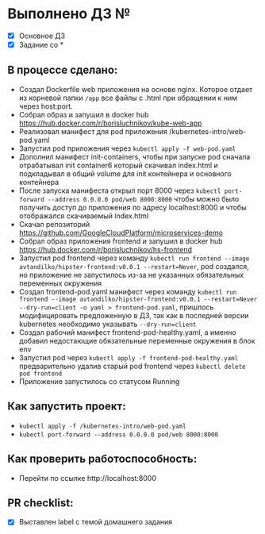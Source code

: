 # Выполнено ДЗ №

- [x] Основное ДЗ
- [x] Задание со *

## В процессе сделано:
- Создал Dockerfile web приложения на основе nginx. Которое отдает из корневой папки `/app` все файлы с .html при обращении к ним через host:port.
- Собрал образ и запушил в docker hub https://hub.docker.com/r/borisluchnikov/kube-web-app
- Реализовал манифест для pod приложения /kubernetes-intro/web-pod.yaml
- Запустил pod приложения через `kubectl apply -f web-pod.yaml`
- Дополнил манифест init-containers, чтобы при запуске pod сначала отрабатывал init container6 который скачивал index.html и подкладывал в общий volume для init контейнера и основного контейнера
- После запуска манифеста открыл порт 8000 через `kubectl port-forward --address 0.0.0.0 pod/web 8000:8000` чтобы можно было получить доступ до приложения по адресу localhost:8000 и чтобы отображался скачиваемый index.html
- Скачал репозиторий https://github.com/GoogleCloudPlatform/microservices-demo
- Собрал образ приложения frontend и запушил в docker hub https://hub.docker.com/r/borisluchnikov/hs-frontend
- Запустил pod frontend через команду `kubectl run frontend --image avtandilko/hipster-frontend:v0.0.1 --restart=Never`, pod создался, но приложение не запустилось из-за не указанных обязательных переменных окружения
- Создал frontend-pod.yaml манифест через команду `kubectl run frontend --image avtandilko/hipster-frontend:v0.0.1 --restart=Never --dry-run=client -o yaml > frontend-pod.yaml`, пришлось модифицировать предложенную в ДЗ, так как в последней версии kubernetes необходимо указывать `--dry-run=client`
- Создал рабочий манифест frontend-pod-healthy.yaml, а именно добавил недостающие обязательные переменные окружения в блок env
- Запустил pod через `kubectl apply -f frontend-pod-healthy.yaml` предварительно удалив старый pod frontend через `kubectl delete pod frontend`
- Приложение запустилось со статусом Running

## Как запустить проект:
- `kubectl apply -f /kubernetes-intro/web-pod.yaml`
- `kubectl port-forward --address 0.0.0.0 pod/web 8000:8000`

## Как проверить работоспособность:
- Перейти по ссылке http://localhost:8000

## PR checklist:
- [x] Выставлен label с темой домашнего задания